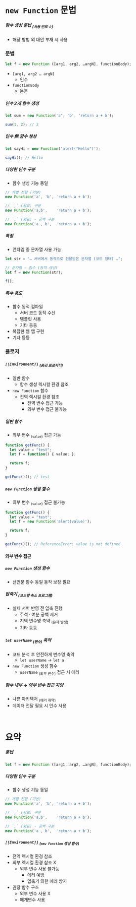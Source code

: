 `new Function` 문법
====

##### 함수 생성 문법 <sub>(사용 빈도 ↓)</sub>
- 해당 방법 외 대안 부재 시 사용

### 문법
```javascript
let f = new Function ([arg1, arg2, …argN], functionBody);
```
- `[arg1, arg2 … argN]`
  - 인수
- `functionBody`
  - 본문

##### 인수 2개 함수 생성
```javascript
let sum = new Function('a', 'b', 'return a + b');

sum(1, 2); // 3
```

##### 인수 無 함수 생성
```javascript
let sayHi = new Function('alert("Hello")');

sayHi(); // Hello
```

##### 다양한 인수 구분
- 함수 생성 기능 동일
```javascript
// 개별 전달 (기본)
new Function('a', 'b', 'return a + b');

// `,` (쉼표) 구분
new Function('a,b',    'return a + b');

// `,` (쉼표) · 공백 구분
new Function('a , b',  'return a + b');
```

##### 특징
- 런타임 중 문자열 사용 가능
```javascript
let str = "… 서버에서 동적으로 전달받은 문자열 (코드 형태) …";

// 문자열 → 함수 (동적 생성)
let f = new Function(str);

f();
```

##### 특수 용도
- 함수 동적 컴파일
  - 서버 코드 동적 수신
  - 템플릿 사용
  - 기타 등등
- 복잡한 웹 앱 구현
- 기타 등등

### 클로저

##### `[[Environment]]` <sub>(숨김 프로퍼티)</sub>
- 일반 함수
  - 함수 생성 렉시컬 환경 참조
- `new Function` 함수
  - 전역 렉시컬 환경 참조
    - 전역 변수 접근 가능
    - 외부 변수 접근 불가능

##### 일반 함수
- 외부 변수 <sub>(`value`)</sub> 접근 가능
```javascript
function getFunc() {
  let value = "test";
  let f = function() { value; };

  return f;
}

getFunc()(); // test
```

##### `new Function` 생성 함수
- 외부 변수 <sub>(`value`)</sub> 접근 불가능
```javascript
function getFunc() {
  let value = "test";
  let f = new Function('alert(value)');

  return f;
}

getFunc()(); // ReferenceError: value is not defined
```

#### 외부 변수 접근

##### `new Function` 생성 함수
- 선언문 함수 동일 동작 보장 필요

##### 압축기 <sub>(코드량 축소 프로그램)</sub>
- 실제 서버 반영 전 압축 진행
  - 주석 · 여분 공백 제거
  - 지역 변수명 축약 <sub>(문제 발생)</sub>
  - 기타 등등

##### `let userName` <sub>(변수)</sub> 축약
- 코드 분석 후 안전하게 변수명 축약
  - `let userName` → `let a`
- `new Function` 생성 함수
  - `userName` <sub>(외부 변수)</sub> 접근 시 에러

##### 함수 내부 → 외부 변수 접근 지양
- 나쁜 아키텍처 <sub>(에러 취약)</sub>
- 데이터 전달 필요 시 인수 사용

<br />

요약
====

##### 문법
```javascript
let f = new Function ([arg1, arg2, …argN], functionBody);
```

##### 다양한 인수 구분
- 함수 생성 기능 동일
```javascript
// 개별 전달 (기본)
new Function('a', 'b', 'return a + b');

// `,` (쉼표) 구분
new Function('a,b',    'return a + b');

// `,` (쉼표) · 공백 구분
new Function('a , b',  'return a + b');
```

##### `[[Environment]]` <sub>(`new Function` 생성 함수)</sub>
- 전역 렉시컬 환경 참조
- 외부 렉시컬 환경 참조 X
  - 외부 변수 사용 불가능
    - 에러 예방
    - 압축기 의한 에러 방지
- 권장 함수 구조
  - 외부 변수 사용 X
  - 매개변수 사용
